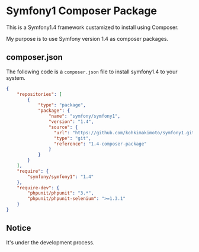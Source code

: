 # Symfony1 Composer Package

This is a Symfony1.4 framework custamized to install using Composer.

My purpose is to use Symfony version 1.4 as composer packages.

## composer.json

The following code is a `composer.json` file to install symfony1.4 to your system.

```json
{
    "repositories": [
        {
            "type": "package",
            "package": {
                "name": "symfony/symfony1",
                "version": "1.4",
                "source": {
                  "url": "https://github.com/kohkimakimoto/symfony1.git",
                  "type": "git",
                  "reference": "1.4-composer-package"
                }
            }
        }
    ],
    "require": {
        "symfony/symfony1": "1.4"
    },
    "require-dev": {
        "phpunit/phpunit": "3.*",
        "phpunit/phpunit-selenium": ">=1.3.1"
    }
}
```


## Notice

It's under the development process.



